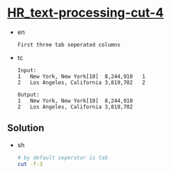 # [HR_text-processing-cut-4](https://www.hackerrank.com/challenges/text-processing-cut-4)

* en

  ```en
  First three tab seperated columns
  ```

* tc

  ```tc
  Input:
  1   New York, New York[10]  8,244,910   1
  2   Los Angeles, California 3,819,702   2

  Output:
  1   New York, New York[10]  8,244,910
  2   Los Angeles, California 3,819,702
  ```

## Solution

* sh

  ```sh
  # by default seperator is tab
  cut -f-3
  ```
